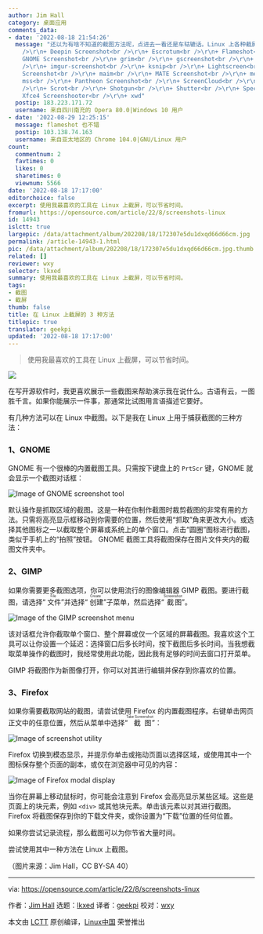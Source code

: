 ```yaml
---
author: Jim Hall
category: 桌面应用
comments_data:
- date: '2022-08-18 21:54:26'
  message: "还以为有啥不知道的截图方法呢，点进去一看还是车轱辘话。Linux 上各种截屏软件：<br />\r\n<br />\r\n+ CoreShot<br
    />\r\n+ Deepin Screenshot<br />\r\n+ Escrotum<br />\r\n+ Flameshot<br />\r\n+
    GNOME Screenshot<br />\r\n+ grim<br />\r\n+ gscreenshot<br />\r\n+ HotShots<br
    />\r\n+ imgur-screenshot<br />\r\n+ ksnip<br />\r\n+ Lightscreen<br />\r\n+ LXQt
    Screenshot<br />\r\n+ maim<br />\r\n+ MATE Screenshot<br />\r\n+ menyoki<br />\r\n+
    mss<br />\r\n+ Pantheon Screenshot<br />\r\n+ ScreenCloud<br />\r\n+ ScreenGrab<br
    />\r\n+ Scrot<br />\r\n+ Shotgun<br />\r\n+ Shutter<br />\r\n+ Spectacle<br />\r\n+
    Xfce4 Screenshooter<br />\r\n+ xwd"
  postip: 183.223.171.72
  username: 来自四川南充的 Opera 80.0|Windows 10 用户
- date: '2022-08-29 12:25:15'
  message: flameshot 也不错
  postip: 103.138.74.163
  username: 来自亚太地区的 Chrome 104.0|GNU/Linux 用户
count:
  commentnum: 2
  favtimes: 0
  likes: 0
  sharetimes: 0
  viewnum: 5566
date: '2022-08-18 17:17:00'
editorchoice: false
excerpt: 使用我最喜欢的工具在 Linux 上截屏，可以节省时间。
fromurl: https://opensource.com/article/22/8/screenshots-linux
id: 14943
islctt: true
largepic: /data/attachment/album/202208/18/172307e5du1dxqd66d66cm.jpg
permalink: /article-14943-1.html
pic: /data/attachment/album/202208/18/172307e5du1dxqd66d66cm.jpg.thumb.jpg
related: []
reviewer: wxy
selector: lkxed
summary: 使用我最喜欢的工具在 Linux 上截屏，可以节省时间。
tags:
- 截图
- 截屏
thumb: false
title: 在 Linux 上截屏的 3 种方法
titlepic: true
translator: geekpi
updated: '2022-08-18 17:17:00'
---
```



> 
> 使用我最喜欢的工具在 Linux 上截屏，可以节省时间。
> 
> 
> 


![](/data/attachment/album/202208/18/172307e5du1dxqd66d66cm.jpg)


在写开源软件时，我更喜欢展示一些截图来帮助演示我在说什么。古语有云，一图胜千言。如果你能展示一件事，那通常比试图用言语描述它要好。


有几种方法可以在 Linux 中截图。以下是我在 Linux 上用于捕获截图的三种方法：


### 1、GNOME


GNOME 有一个很棒的内置截图工具。只需按下键盘上的 `PrtScr` 键，GNOME 就会显示一个截图对话框：


![Image of GNOME screenshot tool](/data/attachment/album/202208/18/171728p2m5e2l55dtdytyd.png)


默认操作是抓取区域的截图。这是一种在你制作截图时裁剪截图的非常有用的方法。只需将高亮显示框移动到你需要的位置，然后使用“抓取”角来更改大小。或选择其他图标之一以截取整个屏幕或系统上的单个窗口。点击“圆圈”图标进行截图，类似于手机上的“拍照”按钮。 GNOME 截图工具将截图保存在图片文件夹内的截图文件夹中。


### 2、GIMP


如果你需要更多截图选项，你可以使用流行的图像编辑器 GIMP 截图。要进行截图，请选择“<ruby> 文件 <rt>  File </rt></ruby>”并选择“<ruby> 创建 <rt>  Create </rt></ruby>”子菜单，然后选择“<ruby> 截图 <rt>  Screenshot </rt></ruby>”。


![Image of the GIMP screenshot menu](/data/attachment/album/202208/18/171728zu9zr53ouku5bgzy.png)


该对话框允许你截取单个窗口、整个屏幕或仅一个区域的屏幕截图。我喜欢这个工具可以让你设置一个延迟：选择窗口后多长时间，按下截图后多长时间。当我想截取菜单操作的截图时，我经常使用此功能，因此我有足够的时间去窗口打开菜单。


GIMP 将截图作为新图像打开，你可以对其进行编辑并保存到你喜欢的位置。


### 3、Firefox


如果你需要截取网站的截图，请尝试使用 Firefox 的内置截图程序。右键单击网页正文中的任意位置，然后从菜单中选择“<ruby> 截图 <rt>  Take Screenshot </rt></ruby>”：


![Image of screenshot utility](/data/attachment/album/202208/18/171729tqdxec9e2ducekka.png)


Firefox 切换到模态显示，并提示你单击或拖动页面以选择区域，或使用其中一个图标保存整个页面的副本，或仅在浏览器中可见的内容：


![Image of Firefox modal display](/data/attachment/album/202208/18/171729ne0ianvn52e0ittu.png)


当你在屏幕上移动鼠标时，你可能会注意到 Firefox 会高亮显示某些区域。这些是页面上的块元素，例如 `<div>` 或其他块元素。单击该元素以对其进行截图。 Firefox 将截图保存到你的下载文件夹，或你设置为“下载”位置的任何位置。


如果你尝试记录流程，那么截图可以为你节省大量时间。


尝试使用其中一种方法在 Linux 上截图。


（图片来源：Jim Hall，CC BY-SA 40）




---


via: <https://opensource.com/article/22/8/screenshots-linux>


作者：[Jim Hall](https://opensource.com/users/jim-hall) 选题：[lkxed](https://github.com/lkxed) 译者：[geekpi](https://github.com/geekpi) 校对：[wxy](https://github.com/wxy)


本文由 [LCTT](https://github.com/LCTT/TranslateProject) 原创编译，[Linux中国](https://linux.cn/) 荣誉推出